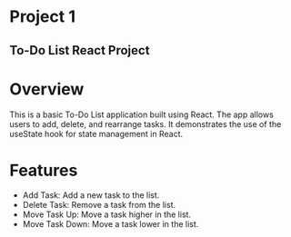  # Project 1

## To-Do List React Project
 # Overview
This is a basic To-Do List application built using React. The app allows users to add, delete, and rearrange tasks. It demonstrates the use of the useState hook for state management in React.

# Features
- Add Task: Add a new task to the list.
- Delete Task: Remove a task from the list.
- Move Task Up: Move a task higher in the list.
- Move Task Down: Move a task lower in the list.
